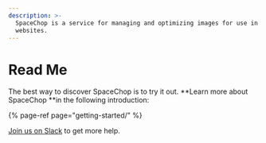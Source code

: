 ```yaml
---
description: >-
  SpaceChop is a service for managing and optimizing images for use in apps and
  websites.
---
```


# Read Me

The best way to discover SpaceChop is to try it out. **Learn more about SpaceChop **in the following introduction:

{% page-ref page="getting-started/" %}

[Join us on Slack](https://now-examples-slackin-sofetwsrgc.now.sh) to get more help. 





